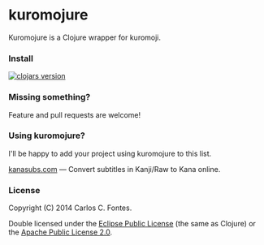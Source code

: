 kuromojure
==========

Kuromojure is a Clojure wrapper for kuromoji.

### Install

[![clojars version](https://clojars.org/kuromojure/latest-version.svg?raw=true)](https://clojars.org/kuromojure)

### Missing something?

Feature and pull requests are welcome!

### Using kuromojure?

I'll be happy to add your project using kuromojure to this list.

[kanasubs.com](http://www.kanasubs.com) — Convert subtitles in Kanji/Raw to Kana online.

### License

Copyright (C) 2014 Carlos C. Fontes.

Double licensed under the [Eclipse Public License](http://www.eclipse.org/legal/epl-v10.html) (the same as Clojure) or
the [Apache Public License 2.0](http://www.apache.org/licenses/LICENSE-2.0.html).
